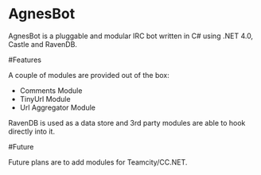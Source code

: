 # AgnesBot

AgnesBot is a pluggable and modular IRC bot written in C# using .NET 4.0, Castle and RavenDB.

#Features 

A couple of modules are provided out of the box:

 - Comments Module
 - TinyUrl Module
 - Url Aggregator Module

RavenDB is used as a data store and 3rd party modules are able to hook directly into it.

#Future

Future plans are to add modules for Teamcity/CC.NET.